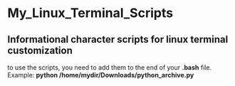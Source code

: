 # My_Linux_Terminal_Scripts
<h2>Informational character scripts for linux terminal customization</h2>

to use the scripts, you need to add them to the end of your <strong>.bash</strong> file.
Example: <strong>python /home/mydir/Downloads/python_archive.py</strong>
